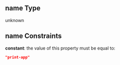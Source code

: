 ## name Type

unknown

## name Constraints

**constant**: the value of this property must be equal to:

```json
"print-app"
```
